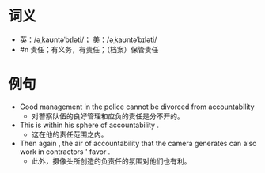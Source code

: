 # 词义
- 英：/əˌkaʊntəˈbɪləti/； 美：/əˌkaʊntəˈbɪləti/
- #n 责任；有义务，有责任；（档案）保管责任
# 例句
- Good management in the police cannot be divorced from accountability
	- 对警察队伍的良好管理和应负的责任是分不开的。
- This is within his sphere of accountability .
	- 这在他的责任范围之内。
- Then again , the air of accountability that the camera generates can also work in contractors ' favor .
	- 此外，摄像头所创造的负责任的氛围对他们也有利。
